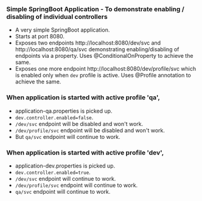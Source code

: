 ### Simple SpringBoot Application - To demonstrate enabling / disabling of individual controllers
* A very simple SpringBoot application.
* Starts at port 8080.
* Exposes two endpoints http://localhost:8080/dev/svc and http://localhost:8080/qa/svc demonstrating enabling/disabling of endpoints via a property. Uses @ConditionalOnProperty to achieve the same.
* Exposes one more endpoint http://localhost:8080/dev/profile/svc which is enabled only when `dev` profile is active. Uses @Profile annotation to achieve the same.

### When application is started with active profile 'qa', 
* application-qa.properties is picked up. 
* `dev.controller.enabled=false`.
* `/dev/svc` endpoint will be disabled and won't work. 
* `/dev/profile/svc` endpoint will be disabled and won't work. 
* But `qa/svc` endpoint will continue to work.

### When application is started with active profile 'dev', 
* application-dev.properties is picked up. 
* `dev.controller.enabled=true`.
* `/dev/svc` endpoint will continue to work. 
* `/dev/profile/svc` endpoint will continue to work. 
* `qa/svc` endpoint will continue to work.
